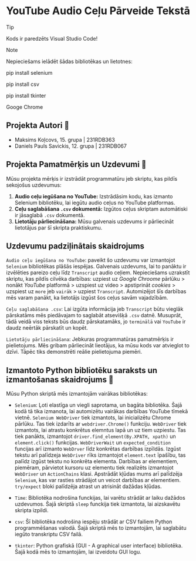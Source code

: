 # YouTube Audio Ceļu Pārveide Tekstā

> [!TIP]
> Kods ir paredzēts Visual Studio Code!

> [!NOTE] 
>Nepieciešams ielādēt šādas bibliotēkas un lietotnes:
> 
>pip install selenium
> 
>pip install csv
> 
>pip install tkinter
>
> Googe Chrome

## Projekta Autori 🔨

- Maksims Koļcovs, 15. grupa | 231RDB363
- Daniels Pauls Savickis, 12. grupa | 231RDB067



## Projekta Pamatmērķis un Uzdevumi 🎯

Mūsu projekta mērķis ir izstrādāt programmatūru jeb skriptu, kas pildīs sekojošus uzdevumus:

1. **Audio ceļu iegūšana no YouTube:** Izstrādāsim kodu, kas izmanto Selenium bibliotēku, lai iegūtu audio ceļus no YouTube platformas.
2. **Ceļu saglabāšana `.csv` dokumentā:** Izgūtos ceļus skriptam automātiski ir jāsaglabā `.csv` dokumentā.
3. **Lietotāju pārliecināšana:** Mūsu galvenais uzdevums ir pārliecināt lietotājus par šī skripta praktiskumu.

## Uzdevumu padziļinātais skaidrojums

`Audio ceļu iegūšana no YouTube`: paveikt šo uzdevumu var izmantojot `Selenium` bibliotēkas plāšās iespējas. Galvenais uzdevums, lai to panāktu ir izvēlēties pareizo ceļu līdz `Transcript` audio ceļiem. Nepieciešams uzrakstīt skriptu, kas pildīs cilvēka darbības: uzpiest uz *Google Chroome* pārlūku > nonākt *YouTube* platformā > uzspiest uz video > apstiprināt  *cookies* > uzspiest uz `more` jeb `vairāk` > uzpiest `Transcript`. Automizējot šīs darbības mēs varam panākt, ka lietotājs izgūst šos ceļus savām vajadzībām.

`Ceļu saglabāšana .csv`: Lai izgūta informācija jeb `Transcript` būtu vieglāk pārskatāms mēs piedāvajam to saglabāt atsevišķā `.csv` datnē. Musuprāt, tādā veidā viss teksts būs daudz pārskatamāks, jo `terminālā` vai `YouTube` ir daudz neērtāk pārskatīt un kopēt.

`Lietotāju pārliecināšana`: Jebkuras programmatūras pamatmērķis ir pielietojums. Mēs gribam pārliecināt lieotājus, ka mūsu kods var atvieglot to dzīvi. Tāpēc tiks demonstrēti reālie pielietojuma piemēri.


## Izmantoto Python bibliotēku saraksts un izmantošanas skaidrojums 🐍


Mūsu Python skriptā mēs izmantojām vairākas bibliotēkas:

- `Selenium`: Ļoti elastīga un viegli saprotama, un bagāta bibliotēka. Šajā kodā tā tika izmanota, lai automizētu vairākas darbības YouTube tīmekā vietnē. `Selenium WebDriver` tiek izmantots, lai inicializētu Chrome pārlūku. Tas tiek izdarīts ar `webdriver.Chrome()` funkciju. `WebDriver` tiek izmantots, lai atrastu konkrētus elemntus lapā un uz tiem uzpiestu. Tas tiek panākts, izmantojot `driver.find_element(By.XPATH, xpath)` un `element.click()` funkcijas. `WebDriverWait` un `expected_condition` funcijas arī izmanto `WebDrver` līdz konkrētas darbības izpīldās. Izgūst tekstu arī palīdzeja `WebDriver` rīks izmantojot `element.text` īpašību, tas palīdz izgūst tekstu no konkrēta elementa. Darbības ar elementiem, piemēram, pārvietot kursoru uz elementu tiek realizēts izmantojot `WebDriver` un `ActionChains` klasi. Apstrādāt kļūdas mums arī palīdzēja `Selenium`, kas var rasties strādājot un veicot darbības ar elementiem. `try/expect` bloki palīdzēja atrast un atrisināt dažādas kļūdas.

- `Time`: Bibliotēka nodrošina funckijas, lai varētu strādāt ar laiku dažādos uzdevumos. Šajā skriptā `sleep` funckija tiek izmantota, lai aizskavētu skripta izpildi.

- `csv`: Šī bibliotēka nodrošina iespēju strādāt ar CSV failiem Python programmēšanas valodā. Šajā skriptā mēs to izmantojām, lai saglabātu iegūto transkriptu CSV failā.

- `tkinter`: Python grafiskā (GUI - A graphical user interface) bibliotēka. Šajā kodā mēs to izmantojām, lai izveidotu GUI logu.
